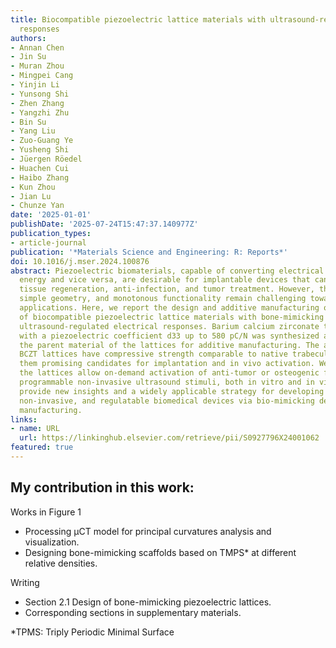 ```yaml
---
title: Biocompatible piezoelectric lattice materials with ultrasound-regulated multimodal
  responses
authors:
- Annan Chen
- Jin Su
- Muran Zhou
- Mingpei Cang
- Yinjin Li
- Yunsong Shi
- Zhen Zhang
- Yangzhi Zhu
- Bin Su
- Yang Liu
- Zuo-Guang Ye
- Yusheng Shi
- Jüergen Röedel
- Huachen Cui
- Haibo Zhang
- Kun Zhou
- Jian Lu
- Chunze Yan
date: '2025-01-01'
publishDate: '2025-07-24T15:47:37.140977Z'
publication_types:
- article-journal
publication: '*Materials Science and Engineering: R: Reports*'
doi: 10.1016/j.mser.2024.100876
abstract: Piezoelectric biomaterials, capable of converting electrical energy to mechanical
  energy and vice versa, are desirable for implantable devices that can achieve biosensing,
  tissue regeneration, anti-infection, and tumor treatment. However, their low piezoelectricity,
  simple geometry, and monotonous functionality remain challenging towards practical
  applications. Here, we report the design and additive manufacturing of a series
  of biocompatible piezoelectric lattice materials with bone-mimicking designs and
  ultrasound-regulated electrical responses. Barium calcium zirconate titanate (BCZT)
  with a piezoelectric coefficient d33 up to 580 pC/N was synthesized and used as
  the parent material of the lattices for additive manufacturing. The as-fabricated
  BCZT lattices have compressive strength comparable to native trabecular bones, making
  them promising candidates for implantation and in vivo activation. We show that
  the lattices allow on-demand activation of anti-tumor or osteogenic functions with
  programmable non-invasive ultrasound stimuli, both in vitro and in vivo. Our findings
  provide new insights and a widely applicable strategy for developing versatile,
  non-invasive, and regulatable biomedical devices via bio-mimicking designs and additive
  manufacturing.
links:
- name: URL
  url: https://linkinghub.elsevier.com/retrieve/pii/S0927796X24001062
featured: true
---
```


## My contribution in this work: 

Works in Figure 1 
- Processing μCT model for principal curvatures analysis and visualization.
- Designing bone-mimicking scaffolds based on TMPS* at different relative densities.

Writing
- Section 2.1 Design of bone-mimicking piezoelectric lattices.
- Corresponding sections in supplementary materials.

*TPMS: Triply Periodic Minimal Surface